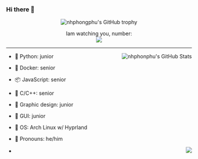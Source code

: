 ### Hi there 👋

<div align="center">
  <img src="https://github-profile-trophy.vercel.app/?username=nhphongphu&column=-1&theme=tokyonight" alt="nhphongphu's GitHub trophy">
</div>

<p align="center"> 
  Iam watching you, number:<br>
  <img src="https://profile-counter.glitch.me/nhphongphu/count.svg" />
</p>

<hr>

<img align="right" src="https://github-readme-stats.vercel.app/api?username=nhphongphu&show_icons=true&theme=tokyonight" alt="nhphonphu's GitHub Stats">

- 🐍 Python: junior
- 🦈 Docker: senior
- 📦 JavaScript: senior
- 👀 C/C++: senior
- 🎨 Graphic design: junior
- 📱 GUI: junior
- 🍥 OS: Arch Linux w/ Hyprland
- 💭 Pronouns: he/him

- <div>
  <p align=right>
    <img src="https://github-readme-stats.vercel.app/api/top-langs/?username=nhphongphu&layout=compact&theme=tokyonight">
  </p>
</div>



